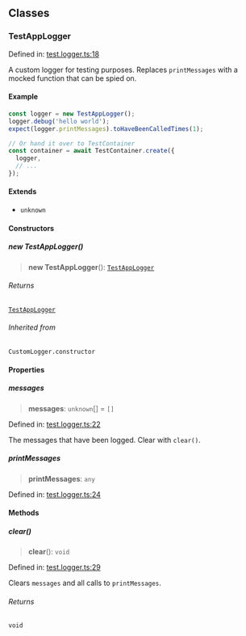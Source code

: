 ## Classes

### TestAppLogger

Defined in: [test.logger.ts:18](https://github.com/spuxx1701/jslibs/blob/9e75110cf9e60ac27454c04289fa45add1887a86/packages/nest-testing/src/logging/test.logger.ts#L18)

A custom logger for testing purposes. Replaces `printMessages` with a mocked function
that can be spied on.

#### Example

```ts
const logger = new TestAppLogger();
logger.debug('hello world');
expect(logger.printMessages).toHaveBeenCalledTimes(1);

// Or hand it over to TestContainer
const container = await TestContainer.create({
  logger,
  // ...
});
```

#### Extends

- `unknown`

#### Constructors

##### new TestAppLogger()

> **new TestAppLogger**(): [`TestAppLogger`](logging.md#testapplogger)

###### Returns

[`TestAppLogger`](logging.md#testapplogger)

###### Inherited from

`CustomLogger.constructor`

#### Properties

##### messages

> **messages**: `unknown`[] = `[]`

Defined in: [test.logger.ts:22](https://github.com/spuxx1701/jslibs/blob/9e75110cf9e60ac27454c04289fa45add1887a86/packages/nest-testing/src/logging/test.logger.ts#L22)

The messages that have been logged. Clear with `clear()`.

##### printMessages

> **printMessages**: `any`

Defined in: [test.logger.ts:24](https://github.com/spuxx1701/jslibs/blob/9e75110cf9e60ac27454c04289fa45add1887a86/packages/nest-testing/src/logging/test.logger.ts#L24)

#### Methods

##### clear()

> **clear**(): `void`

Defined in: [test.logger.ts:29](https://github.com/spuxx1701/jslibs/blob/9e75110cf9e60ac27454c04289fa45add1887a86/packages/nest-testing/src/logging/test.logger.ts#L29)

Clears `messages` and all calls to `printMessages`.

###### Returns

`void`
